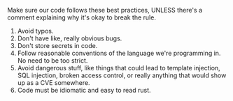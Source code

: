 Make sure our code follows these best practices, UNLESS there's a comment explaining why it's okay to break the rule.

1. Avoid typos.
2. Don't have like, really obvious bugs.
3. Don't store secrets in code.
4. Follow reasonable conventions of the language we're programming in. No need to be too strict.
5. Avoid dangerous stuff, like things that could lead to template injection, SQL injection, broken access control, or really anything that would show up as a CVE somewhere.
6. Code must be idiomatic and easy to read rust.
